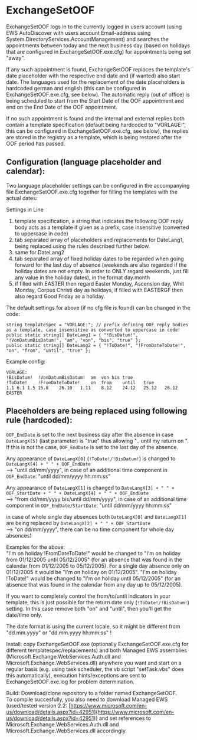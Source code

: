 # ExchangeSetOOF

ExchangeSetOOF logs in to the currently logged in users account (using EWS AutoDiscover with users account Email-address using System.DirectoryServices.AccountManagement)
and searches the appointments between today and the next business day (based on holidays that are configured in ExchangeSetOOF.exe.cfg) for appointments being set "away".

If any such appointment is found, ExchangeSetOOF replaces the template's date placeholder with the respective end date and (if wanted) also start date.
The languages used for the replacement of the date placeholders is hardcoded german and english (this can be configured in ExchangeSetOOF.exe.cfg, see below).
The automatic reply (out of office) is being scheduled to start from the Start Date of the OOF appointment and end on the End Date of the OOF appointment.

If no such appointment is found and the internal and external replies both contain a template specification (default being hardcoded to "VORLAGE:", this can be configured in ExchangeSetOOF.exe.cfg, see below),
the replies are stored in the registry as a template, which is being restored after the OOF period has passed.

## Configuration (language placeholder and calendar):
Two language placeholder settings can be configured in the accompanying file ExchangeSetOOF.exe.cfg together for filling the templates with the actual dates:  

Settings in Line
1. template specification, a string that indicates the following OOF reply body acts as a template if given as a prefix, case insensitive (converted to uppercase in code)  
2. tab separated array of placeholders and replacements for DateLang1, being replaced using the rules described further below.  
3. same for DateLang2  
4. tab separated array of fixed holiday dates to be regarded when going forward for the last day of absence (weekends are also regarded if the holiday dates are not empty. In order to ONLY regard weekends, just fill any value in the holiday dates), in the format day.month  
5. if filled with EASTER then regard Easter Monday, Ascension day, Whit Monday, Corpus Christi day as holidays, if filled with EASTERGF then also regard Good Friday as a holiday.  

The default settings for above (if no cfg file is found) can be changed in the code:

```VB
string templateSpec = "VORLAGE:"; // prefix defining OOF reply bodies as a template, case insensitive as converted to uppercase in code!  
public static string[] DateLang1 = { "!BisDatum!", "!VonDatumBisDatum!", "am", "von", "bis", "true" };  
public static string[] DateLang2 = { "!ToDate!", "!FromDateToDate!", "on", "from", "until", "true" };  
```

Example config:
```VB
VORLAGE:
!BisDatum!	!VonDatumBisDatum!	am	von	bis	true
!ToDate!	!FromDateToDate!	on	from	until	true
1.1	6.1	1.5	15.8	26.10	1.11	8.12	24.12	25.12	26.12
EASTER
```

## Placeholders are being replaced using following rule (hardcoded):
`OOF_EndDate` is set to the next business day after the absence in case `DateLangX[5]` (last parameter) is "true" thus allowing ".. until my return on <date>".  
If this is not the case, `OOF_EndDate` is set to the last day of the absence.  

Any appearance of `DateLangX[0]` (`!ToDate!/!BisDatum!`) is changed to `DateLangX[4] + " " + OOF_EndDate`  
--> "until dd/mm/yyyy", in case of an additional time component in `OOF_EndDate`: "until dd/mm/yyyy hh:mm:ss"   

Any appearance of `DateLangX[1]` is changed to `DateLangX[3] + " " + OOF_StartDate + " " + DateLangX[4] + " " + OOF_EndDate`  
--> "from dd/mm/yyyy bis/until dd/mm/yyyy", in case of an additional time component in `OOF_EndDate/StartDate`: "until dd/mm/yyyy hh:mm:ss"  

in case of whole single day absences both `DateLangX[0]` and `DateLangX[1]` are being replaced by `DateLangX[2] + " " + OOF_StartDate`  
--> "on dd/mm/yyyy", there can be no time component for whole day absences!  

Examples for the above:  
"I'm on holiday !FromDateToDate!" would be changed to "I'm on holiday from 01/12/2005 until 05/12/2005" (for an absence that was found in the calendar from 01/12/2005 to 05/12/2005).
For a single day absence only on 01/12/2005 it would be "I'm on holiday on 01/12/2005".
"I'm on holiday !ToDate!" would be changed to "I'm on holiday until 05/12/2005" (for an absence that was found in the calendar from any day up to 05/12/2005).

If you want to completely control the from/to/until indicators in your template, this is just possible for the return date only (`!ToDate!/!BisDatum!`) setting. In this case remove both "on" and "until", then you'll get the date/time only.

The date format is using the current locale, so it might be different from "dd.mm.yyyy" or "dd.mm.yyyy hh:mm:ss" !

Install: copy ExchangeSetOOF.exe (optionally ExchangeSetOOF.exe.cfg for different templatespec/replacements) and both Managed EWS assemblies (Microsoft.Exchange.WebServices.Auth.dll
and Microsoft.Exchange.WebServices.dll) anywhere you want and start on a regular basis (e.g. using task scheduler, the vb script "setTask.vbs" does this automatically), execution hints/exceptions are sent to ExchangeSetOOF.exe.log for problem determination.

Build: Download/clone repository to a folder named ExchangeSetOOF.  
To compile succesfully, you also need to download Managed EWS (used/tested version 2.2: [https://www.microsoft.com/en-us/download/details.aspx?id=42951](https://www.microsoft.com/en-us/download/details.aspx?id=42951)) and set references to Microsoft.Exchange.WebServices.Auth.dll
and Microsoft.Exchange.WebServices.dll accordingly.